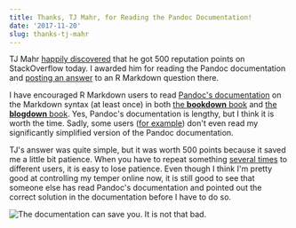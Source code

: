 ```yaml
---
title: Thanks, TJ Mahr, for Reading the Pandoc Documentation!
date: '2017-11-20'
slug: thanks-tj-mahr
---
```


TJ Mahr [happily discovered](https://tw.com/tjmahr/status/932721014328430592) that he got 500 reputation points on StackOverflow today. I awarded him for reading the Pandoc documentation and [posting an answer](https://stackoverflow.com/a/47292093/559676) to an R Markdown question there.

I have encouraged R Markdown users to read [Pandoc's documentation](http://pandoc.org/MANUAL.html#pandocs-markdown) on the Markdown syntax (at least once) in both [the **bookdown** book](https://bookdown.org/yihui/bookdown/markdown-syntax.html) and [the **blogdown** book](https://bookdown.org/yihui/blogdown/output-format.html). Yes, Pandoc's documentation is lengthy, but I think it is worth the time. Sadly, some users ([for example](https://github.com/rstudio/bookdown/issues/487)) don't even read my significantly simplified version of the Pandoc documentation.

TJ's answer was quite simple, but it was worth 500 points because it saved me a little bit patience. When you have to repeat something [several times](/en/2017/10/501st-reminder/) to different users, it is easy to lose patience. Even though I think I'm pretty good at controlling my temper online now, it is still good to see that someone else has read Pandoc's documentation and pointed out the correct solution in the documentation before I have to do so.

![The documentation can save you. It is not that bad.](https://slides.yihui.org/gif/no-panic.gif)
